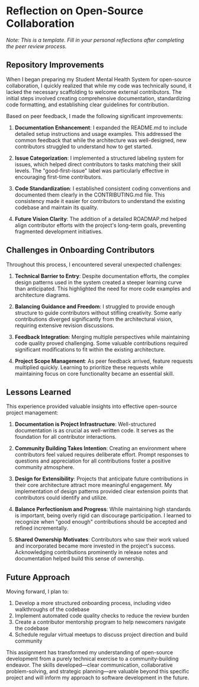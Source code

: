 # Reflection on Open-Source Collaboration

*Note: This is a template. Fill in your personal reflections after completing the peer review process.*

## Repository Improvements

When I began preparing my Student Mental Health System for open-source collaboration, I quickly realized that while my code was technically sound, it lacked the necessary scaffolding to welcome external contributors. The initial steps involved creating comprehensive documentation, standardizing code formatting, and establishing clear guidelines for contribution.

Based on peer feedback, I made the following significant improvements:

1. **Documentation Enhancement**: I expanded the README.md to include detailed setup instructions and usage examples. This addressed the common feedback that while the architecture was well-designed, new contributors struggled to understand how to get started.

2. **Issue Categorization**: I implemented a structured labeling system for issues, which helped direct contributors to tasks matching their skill levels. The "good-first-issue" label was particularly effective in encouraging first-time contributors.

3. **Code Standardization**: I established consistent coding conventions and documented them clearly in the CONTRIBUTING.md file. This consistency made it easier for contributors to understand the existing codebase and maintain its quality.

4. **Future Vision Clarity**: The addition of a detailed ROADMAP.md helped align contributor efforts with the project's long-term goals, preventing fragmented development initiatives.

## Challenges in Onboarding Contributors

Throughout this process, I encountered several unexpected challenges:

1. **Technical Barrier to Entry**: Despite documentation efforts, the complex design patterns used in the system created a steeper learning curve than anticipated. This highlighted the need for more code examples and architecture diagrams.

2. **Balancing Guidance and Freedom**: I struggled to provide enough structure to guide contributors without stifling creativity. Some early contributions diverged significantly from the architectural vision, requiring extensive revision discussions.

3. **Feedback Integration**: Merging multiple perspectives while maintaining code quality proved challenging. Some valuable contributions required significant modifications to fit within the existing architecture.

4. **Project Scope Management**: As peer feedback arrived, feature requests multiplied quickly. Learning to prioritize these requests while maintaining focus on core functionality became an essential skill.

## Lessons Learned

This experience provided valuable insights into effective open-source project management:

1. **Documentation is Project Infrastructure**: Well-structured documentation is as crucial as well-written code. It serves as the foundation for all contributor interactions.

2. **Community Building Takes Intention**: Creating an environment where contributors feel valued requires deliberate effort. Prompt responses to questions and appreciation for all contributions foster a positive community atmosphere.

3. **Design for Extensibility**: Projects that anticipate future contributions in their core architecture attract more meaningful engagement. My implementation of design patterns provided clear extension points that contributors could identify and utilize.

4. **Balance Perfectionism and Progress**: While maintaining high standards is important, being overly rigid can discourage participation. I learned to recognize when "good enough" contributions should be accepted and refined incrementally.

5. **Shared Ownership Motivates**: Contributors who saw their work valued and incorporated became more invested in the project's success. Acknowledging contributions prominently in release notes and documentation helped build this sense of ownership.

## Future Approach

Moving forward, I plan to:

1. Develop a more structured onboarding process, including video walkthroughs of the codebase
2. Implement automated code quality checks to reduce the review burden
3. Create a contributor mentorship program to help newcomers navigate the codebase
4. Schedule regular virtual meetups to discuss project direction and build community

This assignment has transformed my understanding of open-source development from a purely technical exercise to a community-building endeavor. The skills developed—clear communication, collaborative problem-solving, and strategic planning—are valuable beyond this specific project and will inform my approach to software development in the future.
